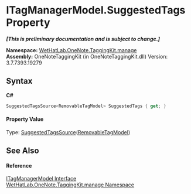 # ITagManagerModel.SuggestedTags Property 
 _**\[This is preliminary documentation and is subject to change.\]**_

**Namespace:**&nbsp;<a href="6c09c3a7-2ecd-33d5-2ed0-acefd996500f.md">WetHatLab.OneNote.TaggingKit.manage</a><br />**Assembly:**&nbsp;OneNoteTaggingKit (in OneNoteTaggingKit.dll) Version: 3.7.7393.19279

## Syntax

**C#**<br />
``` C#
SuggestedTagsSource<RemovableTagModel> SuggestedTags { get; }
```


#### Property Value
Type: <a href="d844950a-72f1-cd56-b34a-09a3cc719978.md">SuggestedTagsSource</a>(<a href="32406c1b-ec12-fbca-fbfd-c21c82c436eb.md">RemovableTagModel</a>)

## See Also


#### Reference
<a href="c02647cb-d2dc-8ae2-a61a-b1150828714d.md">ITagManagerModel Interface</a><br /><a href="6c09c3a7-2ecd-33d5-2ed0-acefd996500f.md">WetHatLab.OneNote.TaggingKit.manage Namespace</a><br />